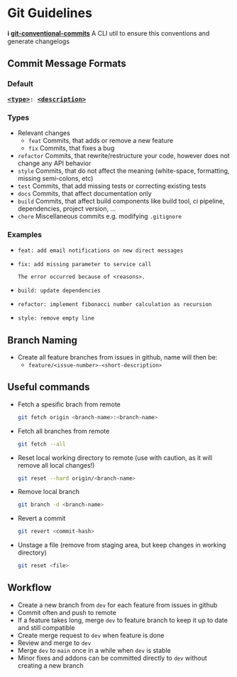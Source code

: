 # Git Guidelines

**ℹ️ [git-conventional-commits](https://github.com/qoomon/git-conventional-commits)**  A CLI util to ensure this conventions and generate changelogs

## Commit Message Formats

### Default

<pre>
<b><a href="#types">&lt;type&gt;</a></b></font>: <b><a href="#description">&lt;description&gt;</a></b>
</pre>

### Types

* Relevant changes
  * `feat` Commits, that adds or remove a new feature
  * `fix` Commits, that fixes a bug
* `refactor` Commits, that rewrite/restructure your code, however does not change any API behavior
* `style` Commits, that do not affect the meaning (white-space, formatting, missing semi-colons, etc)
* `test` Commits, that add missing tests or correcting existing tests
* `docs` Commits, that affect documentation only
* `build` Commits, that affect build components like build tool, ci pipeline, dependencies, project version, ...
* `chore` Miscellaneous commits e.g. modifying `.gitignore`

### Examples

* ```text
  feat: add email notifications on new direct messages
  ```

* ```text
  fix: add missing parameter to service call

  The error occurred because of <reasons>.
  ```

* ```text
  build: update dependencies
  ```

* ```text
  refactor: implement fibonacci number calculation as recursion
  ```

* ```text
  style: remove empty line
  ```

## Branch Naming

* Create all feature branches from issues in github, name will then be:
  * `feature/<issue-number>-<short-description>`

## Useful commands

* Fetch a spesific brach from remote

    ```bash
    git fetch origin <branch-name>:<branch-name>
    ```

* Fetch all branches from remote

    ```bash
    git fetch --all
    ```

* Reset local working directory to remote (use with caution, as it will remove all local changes!)

    ```bash
    git reset --hard origin/<branch-name>
    ```

* Remove local branch

    ```bash
    git branch -d <branch-name>
    ```

* Revert a commit

    ```bash
    git revert <commit-hash>
    ```

* Unstage a file (remove from staging area, but keep changes in working directory)

    ```bash
    git reset <file>
    ```

## Workflow

* Create a new branch from `dev` for each feature from issues in github
* Commit often and push to remote
* If a feature takes long, merge `dev` to feature branch to keep it up to date and still compatible
* Create merge request to `dev` when feature is done
* Review and merge to `dev`
* Merge `dev` to `main` once in a while when `dev` is stable
* Minor fixes and addons can be committed directly to `dev` without creating a new branch
